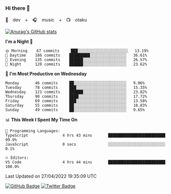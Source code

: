 ### Hi there 👋

🚀　dev　+　🎧　music　+　📺　otaku


[![Anurag's GitHub stats](https://github-readme-stats.vercel.app/api?username=koheitasaka&count_private=true&show_icons=true&theme=monokai)](https://github.com/koheitasaka/github-readme-stats)

<!--START_SECTION:waka-->
**I'm a Night 🦉** 

```text
🌞 Morning    67 commits     ███░░░░░░░░░░░░░░░░░░░░░░   13.19% 
🌆 Daytime    186 commits    █████████░░░░░░░░░░░░░░░░   36.61% 
🌃 Evening    135 commits    ██████░░░░░░░░░░░░░░░░░░░   26.57% 
🌙 Night      120 commits    ██████░░░░░░░░░░░░░░░░░░░   23.62%

```
📅 **I'm Most Productive on Wednesday** 

```text
Monday       46 commits     ██░░░░░░░░░░░░░░░░░░░░░░░   9.06% 
Tuesday      78 commits     ███░░░░░░░░░░░░░░░░░░░░░░   15.35% 
Wednesday    121 commits    ██████░░░░░░░░░░░░░░░░░░░   23.82% 
Thursday     90 commits     ████░░░░░░░░░░░░░░░░░░░░░   17.72% 
Friday       69 commits     ███░░░░░░░░░░░░░░░░░░░░░░   13.58% 
Saturday     55 commits     ██░░░░░░░░░░░░░░░░░░░░░░░   10.83% 
Sunday       49 commits     ██░░░░░░░░░░░░░░░░░░░░░░░   9.65%

```


📊 **This Week I Spent My Time On** 

```text
💬 Programming Languages: 
TypeScript               4 hrs 43 mins       █████████████████████████   99.9% 
JavaScript               0 secs              ░░░░░░░░░░░░░░░░░░░░░░░░░   0.1%

🔥 Editors: 
VS Code                  4 hrs 44 mins       █████████████████████████   100.0%

```


 Last Updated on 27/04/2022 19:35:09 UTC
<!--END_SECTION:waka-->

[![GitHub Badge](https://img.shields.io/badge/GitHub-100000?style=for-the-badge&logo=github&logoColor=white)](https://github.com/koheitasaka)
[![Twitter Badge](https://img.shields.io/badge/Twitter-1DA1F2?style=for-the-badge&logo=twitter&logoColor=white)](https://twitter.com/sleep_asleep_)
